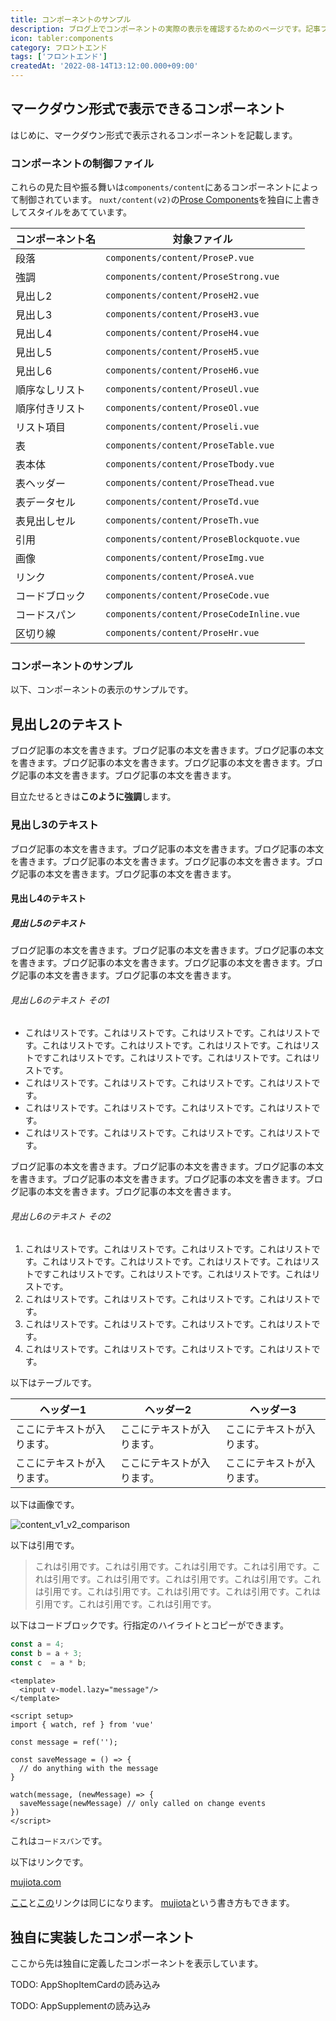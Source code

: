 ```yaml
---
title: コンポーネントのサンプル
description: ブログ上でコンポーネントの実際の表示を確認するためのページです。記事ファイルに記述可能なコンポーネントはすべて載せています。
icon: tabler:components
category: フロントエンド
tags: ['フロントエンド']
createdAt: '2022-08-14T13:12:00.000+09:00'
---
```


## マークダウン形式で表示できるコンポーネント

はじめに、マークダウン形式で表示されるコンポーネントを記載します。

### コンポーネントの制御ファイル

これらの見た目や振る舞いは`components/content`にあるコンポーネントによって制御されています。
`nuxt/content(v2)`の[Prose Components](https://content.nuxtjs.org/api/components/prose)を独自に上書きしてスタイルをあてています。

| コンポーネント名 | 対象ファイル |
| ---- | ---- |
| 段落 | `components/content/ProseP.vue`|
| 強調 | `components/content/ProseStrong.vue`|
| 見出し2 | `components/content/ProseH2.vue`|
| 見出し3 | `components/content/ProseH3.vue`|
| 見出し4 | `components/content/ProseH4.vue`|
| 見出し5 | `components/content/ProseH5.vue`|
| 見出し6 | `components/content/ProseH6.vue`|
| 順序なしリスト | `components/content/ProseUl.vue`|
| 順序付きリスト | `components/content/ProseOl.vue`|
| リスト項目 | `components/content/Proseli.vue`|
| 表 | `components/content/ProseTable.vue`|
| 表本体 | `components/content/ProseTbody.vue`|
| 表ヘッダー | `components/content/ProseThead.vue`|
| 表データセル | `components/content/ProseTd.vue`|
| 表見出しセル | `components/content/ProseTh.vue`|
| 引用 | `components/content/ProseBlockquote.vue`|
| 画像 | `components/content/ProseImg.vue`|
| リンク | `components/content/ProseA.vue`|
| コードブロック | `components/content/ProseCode.vue`|
| コードスパン | `components/content/ProseCodeInline.vue`|
| 区切り線 | `components/content/ProseHr.vue`|

### コンポーネントのサンプル

以下、コンポーネントの表示のサンプルです。

## 見出し2のテキスト

ブログ記事の本文を書きます。ブログ記事の本文を書きます。ブログ記事の本文を書きます。ブログ記事の本文を書きます。ブログ記事の本文を書きます。ブログ記事の本文を書きます。ブログ記事の本文を書きます。

目立たせるときは**このように強調**します。

### 見出し3のテキスト

ブログ記事の本文を書きます。ブログ記事の本文を書きます。ブログ記事の本文を書きます。ブログ記事の本文を書きます。ブログ記事の本文を書きます。ブログ記事の本文を書きます。ブログ記事の本文を書きます。

#### 見出し4のテキスト

##### 見出し5のテキスト

ブログ記事の本文を書きます。ブログ記事の本文を書きます。ブログ記事の本文を書きます。ブログ記事の本文を書きます。ブログ記事の本文を書きます。ブログ記事の本文を書きます。ブログ記事の本文を書きます。

###### 見出し6のテキスト その1

* これはリストです。これはリストです。これはリストです。これはリストです。これはリストです。これはリストです。これはリストです。これはリストですこれはリストです。これはリストです。これはリストです。これはリストです。
* これはリストです。これはリストです。これはリストです。これはリストです。
* これはリストです。これはリストです。これはリストです。これはリストです。
* これはリストです。これはリストです。これはリストです。これはリストです。

ブログ記事の本文を書きます。ブログ記事の本文を書きます。ブログ記事の本文を書きます。ブログ記事の本文を書きます。ブログ記事の本文を書きます。ブログ記事の本文を書きます。ブログ記事の本文を書きます。

###### 見出し6のテキスト その2

1. これはリストです。これはリストです。これはリストです。これはリストです。これはリストです。これはリストです。これはリストです。これはリストですこれはリストです。これはリストです。これはリストです。これはリストです。
1. これはリストです。これはリストです。これはリストです。これはリストです。
1. これはリストです。これはリストです。これはリストです。これはリストです。
1. これはリストです。これはリストです。これはリストです。これはリストです。

以下はテーブルです。

| ヘッダー1 | ヘッダー2 | ヘッダー3 |
| ---- | ---- | ---- |
| ここにテキストが入ります。 | ここにテキストが入ります。 | ここにテキストが入ります。 |
| ここにテキストが入ります。 | ここにテキストが入ります。 | ここにテキストが入ります。 |

以下は画像です。

![content_v1_v2_comparison](article/content_v1_v2_comparison.png)

以下は引用です。

> これは引用です。これは引用です。これは引用です。これは引用です。これは引用です。これは引用です。これは引用です。これは引用です。これは引用です。これは引用です。これは引用です。これは引用です。これは引用です。これは引用です。これは引用です。

以下はコードブロックです。行指定のハイライトとコピーができます。

```ts
const a = 4;
const b = a + 3;
const c  = a * b;
```

```vue [components/content/MyComponent.vue] {2,6-10}
<template>
  <input v-model.lazy="message"/>
</template>

<script setup>
import { watch, ref } from 'vue'

const message = ref('');

const saveMessage = () => {
  // do anything with the message
}

watch(message, (newMessage) => {
  saveMessage(newMessage) // only called on change events
})
</script>
```

これは`コードスパン`です。

以下はリンクです。

[mujiota.com](https://mujiota.com/ "mujiota.com home")

[ここ][mujiota]と[この][mujiota]リンクは同じになります。
[mujiota]という書き方もできます。

[mujiota]: https://mujiota.com/

## 独自に実装したコンポーネント

ここから先は独自に定義したコンポーネントを表示しています。

TODO: AppShopItemCardの読み込み

TODO: AppSupplementの読み込み
